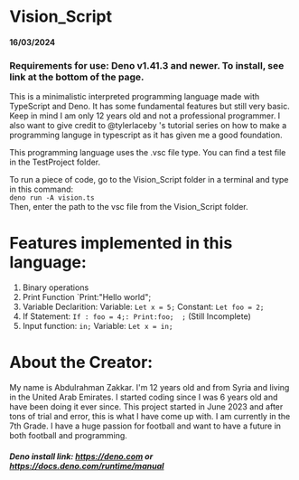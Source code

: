 # Vision_Script
#### 16/03/2024
### Requirements for use: Deno v1.41.3 and newer. To install, see link at the bottom of the page.
This is a minimalistic interpreted programming language made with TypeScript and Deno. It has some fundamental features but still very basic. Keep in mind I am only 12 years old and not a professional programmer. 
I also want to give credit to @tylerlaceby 's tutorial series on how to make a programming languge in typescript as it has given me a good foundation.

This programming language uses the .vsc file type. You can find a test file in the TestProject folder.

To run a piece of code, go to the Vision_Script folder in a terminal and type in this command:                                                                    
        `deno run -A vision.ts`                                                                                                        
 Then, enter the path to the vsc file from the Vision_Script folder.

# Features implemented in this language:
1. Binary operations
2. Print Function `Print:"Hello world";
3. Variable Declarition:
   Variable: `Let x = 5;`
   Constant: `Let foo = 2;`
4. If Statement: `If : foo = 4;:
Print:foo;  ;` (Still Incomplete)
5. Input function: `in;` Variable: `Let x = in;`


# About the Creator:
My name is Abdulrahman Zakkar. I'm 12 years old and from Syria and living in the United Arab Emirates. I started coding since I was 6 years old and have been doing it ever since. This project started in June 2023 and after tons of trial and error, this is what I have come up with. I am currently in the 7th Grade. I have a huge passion for football and want to have a future in both football and programming.

##### Deno install link: https://deno.com or https://docs.deno.com/runtime/manual

